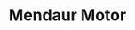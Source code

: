 ---
title: "Mendaur Motor"
url: /doneztebe-santesteban/mendaur-motor/
shop: reparación de automóviles
---